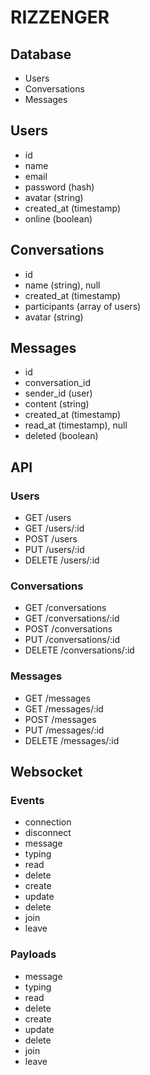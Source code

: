 # RIZZENGER

## Database

- Users
- Conversations
- Messages

## Users

- id
- name
- email
- password (hash)
- avatar (string)
- created_at (timestamp)
- online (boolean)

## Conversations

- id
- name (string), null
- created_at (timestamp)
- participants (array of users)
- avatar (string)

## Messages

- id
- conversation_id
- sender_id (user)
- content (string)
- created_at (timestamp)
- read_at (timestamp), null
- deleted (boolean)

## API

### Users

- GET /users
- GET /users/:id
- POST /users
- PUT /users/:id
- DELETE /users/:id

### Conversations

- GET /conversations
- GET /conversations/:id
- POST /conversations
- PUT /conversations/:id
- DELETE /conversations/:id

### Messages

- GET /messages
- GET /messages/:id
- POST /messages
- PUT /messages/:id
- DELETE /messages/:id

## Websocket

### Events

- connection
- disconnect
- message
- typing
- read
- delete
- create
- update
- delete
- join
- leave

### Payloads

- message
- typing
- read
- delete
- create
- update
- delete
- join
- leave
